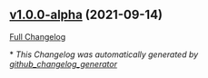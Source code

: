 

## [v1.0.0-alpha](https://github.com/devlooped/json/tree/v1.0.0-alpha) (2021-09-14)

[Full Changelog](https://github.com/devlooped/json/compare/12e1a266ac3c49826b58e2d02935cfb6c87e1ae1...v1.0.0-alpha)



\* *This Changelog was automatically generated by [github_changelog_generator](https://github.com/github-changelog-generator/github-changelog-generator)*
